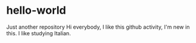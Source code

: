 # hello-world
Just another repository
Hi everybody, I like this github activity, I'm new in this.
I like studying Italian.
